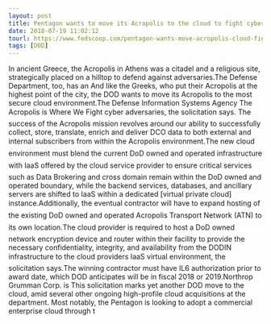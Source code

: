 ```yaml
---
layout: post
title: Pentagon wants to move its Acropolis to the cloud to fight cyber-adversaries
date: 2018-07-19 11:02:12
tourl: https://www.fedscoop.com/pentagon-wants-move-acropolis-cloud-fight-cyber-adversaries/
tags: [DOD]
---
```

In ancient Greece, the Acropolis in Athens was a citadel and a religious site, strategically placed on a hilltop to defend against adversaries.The Defense Department, too, has an And like the Greeks, who put their Acropolis at the highest point of the city, the DOD wants to move its Acropolis to the most secure cloud environment.The Defense Information Systems Agency The Acropolis is Where We Fight cyber adversaries, the solicitation says. The success of the Acropolis mission revolves around our ability to successfully collect, store, translate, enrich and deliver DCO data to both external and internal subscribers from within the Acropolis environment.The new cloud environment must blend the current DoD owned and operated infrastructure with IaaS offered by the cloud service provider to ensure critical services such as Data Brokering and cross domain remain within the DoD owned and operated boundary, while the backend services, databases, and ancillary servers are shifted to IaaS within a dedicated [virtual private cloud] instance.Additionally, the eventual contractor will have to expand hosting of the existing DoD owned and operated Acropolis Transport Network (ATN) to its own location.The cloud provider is required to host a DoD owned network encryption device and router within their facility to provide the necessary confidentiality, integrity, and availability from the DODIN infrastructure to the cloud providers IaaS virtual environment, the solicitation says.The winning contractor must have IL6 authorization prior to award date, which DOD anticipates will be in fiscal 2018 or 2019.Northrop Grumman Corp. is This solicitation marks yet another DOD move to the cloud, amid several other ongoing high-profile cloud acquisitions at the department. Most notably, the Pentagon is looking to adopt a commercial enterprise cloud through t